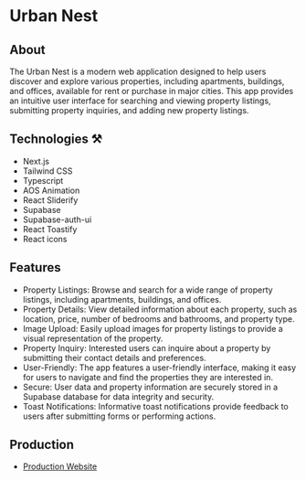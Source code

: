 # Urban Nest

## About

The Urban Nest is a modern web application designed to help users discover and explore various properties, including apartments, buildings, and offices, available for rent or purchase in major cities. This app provides an intuitive user interface for searching and viewing property listings, submitting property inquiries, and adding new property listings.

## Technologies ⚒️

- Next.js
- Tailwind CSS
- Typescript
- AOS Animation
- React Sliderify
- Supabase
- Supabase-auth-ui
- React Toastify
- React icons

## Features 

- Property Listings: Browse and search for a wide range of property listings, including apartments, buildings, and offices.
- Property Details: View detailed information about each property, such as location, price, number of bedrooms and bathrooms, and property type.
- Image Upload: Easily upload images for property listings to provide a visual representation of the property.
- Property Inquiry: Interested users can inquire about a property by submitting their contact details and preferences.
- User-Friendly: The app features a user-friendly interface, making it easy for users to navigate and find the properties they are interested in.
- Secure: User data and property information are securely stored in a Supabase database for data integrity and security.
- Toast Notifications: Informative toast notifications provide feedback to users after submitting forms or performing actions.

## Production

- [Production Website](https://urban-nest.vercel.app/)

